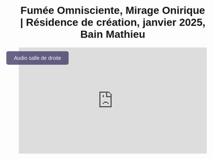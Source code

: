 <html lang="fr">
<head>
    <meta charset="UTF-8">
    <meta name="viewport" content="width=device-width, initial-scale=1.0">
    <title>Félix-Antoine Coutu</title>
    <style>
        body {
            font-family: Arial, sans-serif;
            text-align: center;
            padding: 10px;
        }
        .video-container {
            position: relative;
            display: inline-block;
            width: 100%;
            max-width: 2000px;
            height: 0;
            padding-bottom: 56.25%;
        }
        .video-container iframe {
            position: absolute;
            top: 0;
            left: 0;
            width: 100%;
            height: 100%;
        }
        .btn-video {
            position: absolute;
            top: 10px;
            left: 10%;
            transform: translateX(-50%);
            background-color: #433d69;
            color: white;
            padding: 10px 20px;
            border: none;
            font-size: 14px;
            cursor: pointer;
            border-radius: 5px;
            opacity: 0.8;
            transition: opacity 0.3s, background-color 0.3s;
            z-index: 10;
            text-align: left;
        }
        .btn-video:hover {
            opacity: 1;
        }
        .btn-salle1 {
            background-color: #194f18;
        }
        .btn-salle2 {
            background-color: #433d69;
        }
        /* Masquer les lecteurs audio */
        .audio-container iframe {
            display: none;
        }
    </style>
</head>
<body>

<h1 class="titre-1">Fumée Omnisciente, Mirage Onirique | Résidence de création, janvier 2025, Bain Mathieu</h1>

<div class="video-container">
    <iframe id="video" src="https://www.youtube.com/embed/fm00cFcoJM8?enablejsapi=1" frameborder="0" allow="autoplay; encrypted-media" allowfullscreen></iframe>
    <button id="btnBascule" class="btn-video">Audio salle de droite</button>
</div>

<div class="audio-container">
    <!-- Audio Salle 1 (SoundCloud) -->
    <iframe id="audioSalle1" width="100%" height="166" scrolling="no" frameborder="no" 
        src="https://w.soundcloud.com/player/?url=https%3A//api.soundcloud.com/tracks/2051283100%3Fsecret_token%3Ds-6d0R4mFbF6v&auto_play=false&visual=false">
    </iframe>
    <!-- Audio Salle 2 (SoundCloud) -->
    <iframe id="audioSalle2" width="100%" height="166" scrolling="no" frameborder="no" 
        src="https://w.soundcloud.com/player/?url=https%3A//api.soundcloud.com/tracks/1742214405%3Fsecret_token%3Ds-UuYn7gHeGzR&auto_play=false&visual=false">
    </iframe>
</div>

<script src="https://www.youtube.com/iframe_api"></script>
<script src="https://w.soundcloud.com/player/api.js"></script>

<script>
    var btnBascule = document.getElementById("btnBascule");
    var player;
    
    // Initialisation des lecteurs SoundCloud
    var scPlayerSalle1 = SC.Widget("audioSalle1");
    var scPlayerSalle2 = SC.Widget("audioSalle2");

    var audioActif = scPlayerSalle2; // Par défaut, la salle de droite

    // Fonction d'initialisation de l'API YouTube
    function onYouTubePlayerAPIReady() {
        player = new YT.Player('video', {
            events: {
                'onStateChange': onPlayerStateChange
            }
        });
    }

    // Assurer que les lecteurs SoundCloud sont prêts avant d'envoyer play()
    function playAudioIfReady() {
        if (player && player.getPlayerState() === YT.PlayerState.PLAYING) {
            audioActif.play();
        }
    }

    // Vérifier quand les lecteurs SoundCloud sont prêts
    scPlayerSalle1.bind(SC.Widget.Events.READY, function() {
        console.log("Audio salle 1 prêt");
    });

    scPlayerSalle2.bind(SC.Widget.Events.READY, function() {
        console.log("Audio salle 2 prêt");
    });

    // Quand l'état de la vidéo change (lecture, pause, etc.)
    function onPlayerStateChange(event) {
        if (event.data === YT.PlayerState.PLAYING) {
            console.log("Vidéo en lecture");
            playAudioIfReady();
        } else if (event.data === YT.PlayerState.PAUSED || event.data === YT.PlayerState.ENDED) {
            console.log("Vidéo en pause ou terminée");
            audioActif.pause();
        }
    }

    // Bascule entre les salles audio
    btnBascule.addEventListener("click", function() {
        if (audioActif === scPlayerSalle1) {
            audioActif.pause();
            audioActif = scPlayerSalle2;
            btnBascule.textContent = "Audio salle de droite";
            btnBascule.classList.remove("btn-salle1");
            btnBascule.classList.add("btn-salle2");
        } else {
            audioActif.pause();
            audioActif = scPlayerSalle1;
            btnBascule.textContent = "Audio salle de gauche";
            btnBascule.classList.remove("btn-salle2");
            btnBascule.classList.add("btn-salle1");
        }

        // Démarrer la lecture de l'audio si la vidéo est en cours de lecture
        playAudioIfReady();
    });

</script>

</body>
</html>
